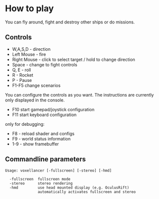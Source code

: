 How to play
===========

You can fly around, fight and destroy other ships or do missions.

## Controls

* W,A,S,D - direction
* Left Mouse - fire
* Right Mouse - click to select target / hold to change direction
* Space - change to fight controls
* Q, E - roll
* R - Rocket
* P - Pause
* F1-F5 change scenarios

You can configure the controls as you want. The instructions are currently only displayed in the console.

* F10 start gamepad/joystick configuration
* F11 start keyboard configuration

only for debugging:

* F8 - reload shader and configs
* F9 - world status information
* 1-9 - show framebuffer

## Commandline parameters

	Usage: voxellancer [-fullscreen] [-stereo] [-hmd]

	  -fullscreen  fullscreen mode
	  -stereo      stereo rendering
	  -hmd         use head mounted display (e.g. OculusRift)
		           automatically activates fullscreen and stereo


